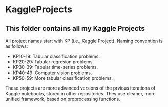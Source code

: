 # KaggleProjects

## This folder contains all my Kaggle Projects

All project names start with KP (i.e., Kaggle Project). Naming convention is as follows:
- KP10-19: Tabular classification problems.
- KP20-29: Tabular regresion problems.
- KP30-39: Tabular time-series problems.
- KP40-49: Computer vision problems.
- KP50-59: More tabular classification problems.

These projects are more advanced versions of the prvious iterations of Kaggle notebooks, stored in other repositories.  They use cleaner, more unified framework, based on proprocessing functions.
